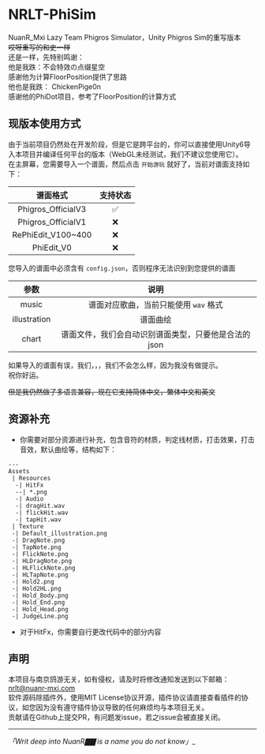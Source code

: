# NRLT-PhiSim
NuanR_Mxi Lazy Team Phigros Simulator，Unity Phigros Sim的重写版本  
~~哎呀重写的和史一样~~  
还是一样，先特别鸣谢：  
他是我跌：不会特效の点缀星空  
感谢他为计算FloorPosition提供了思路  
他也是我跌： ChickenPige0n   
感谢他的PhiDot项目，参考了FloorPosition的计算方式   
## 现版本使用方式  
由于当前项目仍然处在开发阶段，但是它是跨平台的，你可以直接使用Unity6导入本项目并编译任何平台的版本（WebGL未经测试，我们不建议您使用它）。  
在主屏幕，您需要导入一个谱面，然后点击 `开始游玩` 就好了，当前对谱面支持如下：

|        谱面格式         | 支持状态 |
|:-------------------:|:----:|
| Phigros_OfficialV3  |  ✅   |
| Phigros_OfficialV1  |  ❌   |
| RePhiEdit_V100~400  |  ❌   |
|     PhiEdit_V0      |  ❌   |

您导入的谱面中必须含有 `config.json`，否则程序无法识别到您提供的谱面  

|      参数      |              说明              |
|:------------:|:----------------------------:|
|    music     |    谱面对应歌曲，当前只能使用 `wav` 格式    |
| illustration |             谱面曲绘             |
|    chart     | 谱面文件，我们会自动识别谱面类型，只要他是合法的json |

如果导入的谱面有误，我们，，，我们不会怎么样，因为我没有做提示。  
祝你好运。

~~但是我仍然做了多语言兼容，现在它支持简体中文，繁体中文和英文~~

## 资源补充
- 你需要对部分资源进行补充，包含音符的材质，判定线材质，打击效果，打击音效，默认曲绘等，结构如下：
```
---
Assets
 | Resources
  -| HitFx
  --| *.png
  -| Audio
  -| dragHit.wav
  -| flickHit.wav
  -| tapHit.wav
 | Texture
 -| Default_illustration.png
 -| DragNote.png
 -| TapNote.png
 -| FlickNote.png
 -| HLDragNote.png
 -| HLFlickNote.png
 -| HLTapNote.png
 -| Hold2.png
 -| Hold2HL.png
 -| Hold_Body.png
 -| Hold_End.png
 -| Hold_Head.png
 -| JudgeLine.png
```
- 对于HitFx，你需要自行更改代码中的部分内容

## 声明
本项目与南京鸽游无关，如有侵权，请及时将修改通知发送到以下邮箱：  
nrlt@nuanr-mxi.com  
软件源码除插件外，使用MIT License协议开源，插件协议请直接查看插件的协议，如您因为没有遵守插件协议导致的任何麻烦均与本项目无关。  
贡献请在Github上提交PR，有问题发issue，若之issue会被直接关闭。


---
__「Writ deep into NuanR_▇▇ is a name you do not know」__